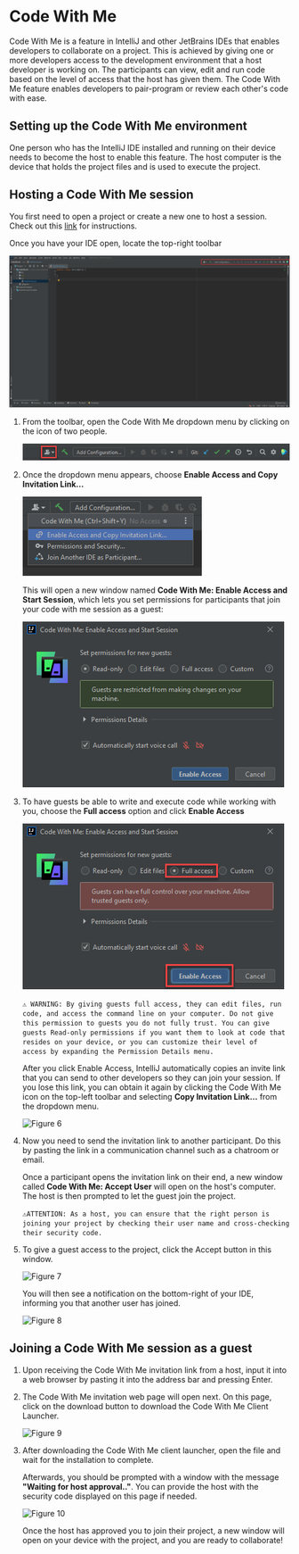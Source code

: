 # Code With Me 
Code With Me is a feature in IntelliJ and other JetBrains IDEs that enables developers to collaborate on a project. This is achieved by giving one or more developers access to the development environment that a host developer is working on. The participants can view, edit and run code based on the level of access that the host has given them. The Code With Me feature enables developers to pair-program or review each other's code with ease.

## Setting up the Code With Me environment 
One person who has the IntelliJ IDE installed and running on their device needs to become the host to enable this feature. The host computer is the device that holds the project files and is used to execute the project.

## Hosting a Code With Me session

   You first need to open a project or create a new one to host a session. Check out this [link](https://daquioag.github.io/team-SAL/docs/configuration/) for instructions.

   Once you have your IDE open, locate the top-right toolbar

   ![Figure 1](../assets/images/code_with_me/figure1.png)


1. From the toolbar, open the Code With Me dropdown menu by clicking on the icon of two people.

   ![Figure 2](../assets/images/code_with_me/figure2.png)


2. Once the dropdown menu appears, choose **Enable Access and Copy Invitation Link…** 

   ![Figure 3](../assets/images/code_with_me/figure3.png)

   This will open a new window named **Code With Me: Enable Access and Start Session**, which lets you set permissions for participants that join your code with me session as a guest:

   ![Figure 4](../assets/images/code_with_me/figure4.png)

3. To have guests be able to write and execute code while working with you, choose the **Full access** option and click **Enable Access**
   
   ![Figure 5](../assets/images/code_with_me/figure5.png)
   
   ```⚠️ WARNING: By giving guests full access, they can edit files, run code, and access the command line on your computer. Do not give this permission to guests you do not fully trust. You can give guests Read-only permissions if you want them to look at code that resides on your device, or you can customize their level of   access by expanding the Permission Details menu.```

   After you click Enable Access, IntelliJ automatically copies an invite link that you can send to other developers so they can join your session. If you lose this link, you can obtain it again by clicking the Code With Me icon on the top-left toolbar and selecting **Copy Invitation Link…** from the dropdown menu.

   ![Figure 6](../assets/images/code_with_me/figure6.png)

4. Now you need to send the invitation link to another participant. Do this by pasting the link in a communication channel such as a chatroom or email.

   Once a participant opens the invitation link on their end, a new window called **Code With Me: Accept User** will open on the host's computer. The host is then prompted to let the guest join the project.

   ```⚠️ATTENTION: As a host, you can ensure that the right person is joining your project by checking their user name and cross-checking their security code.```

5. To give a guest access to the project, click the Accept button in this window.

   ![Figure 7](../assets/images/code_with_me/figure7.png)

   You will then see a notification on the bottom-right of your IDE, informing you that another user has joined.

   ![Figure 8](../assets/images/code_with_me/figure8.png)


## Joining a Code With Me session as a guest

1. Upon receiving the Code With Me invitation link from a host, input it into a web browser by pasting it into the address bar and pressing Enter.

2. The Code With Me invitation web page will open next. On this page, click on the download button to download the Code With Me Client Launcher.

   ![Figure 9](../assets/images/code_with_me/figure9.png)

3. After downloading the Code With Me client launcher, open the file and wait for the installation to complete. 

   Afterwards, you should be prompted with a window with the message **"Waiting for host approval.."**. You can provide the host with the security code displayed on this page if needed. 

   ![Figure 10](../assets/images/code_with_me/figure10.png)

   Once the host has approved you to join their project, a new window will open on your device with the project, and you are ready to collaborate!
